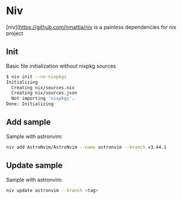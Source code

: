 # Niv 

[niv](https://github.com/nmattia/niv is a painless dependencies for nix project 


## Init

Basic file initialization without nixpkg sources

```bash
$ niv init --no-nixpkgs
Initializing
  Creating nix/sources.nix
  Creating nix/sources.json
  Not importing 'nixpkgs'.
Done: Initializing
```

## Add sample

Sample with astronvim:

```bash
niv add AstroNvim/AstroNvim --name astronvim --branch v3.44.1
```

## Update sample

Sample with astronvim:


```bash
niv update astronvim --branch <tag>
```

